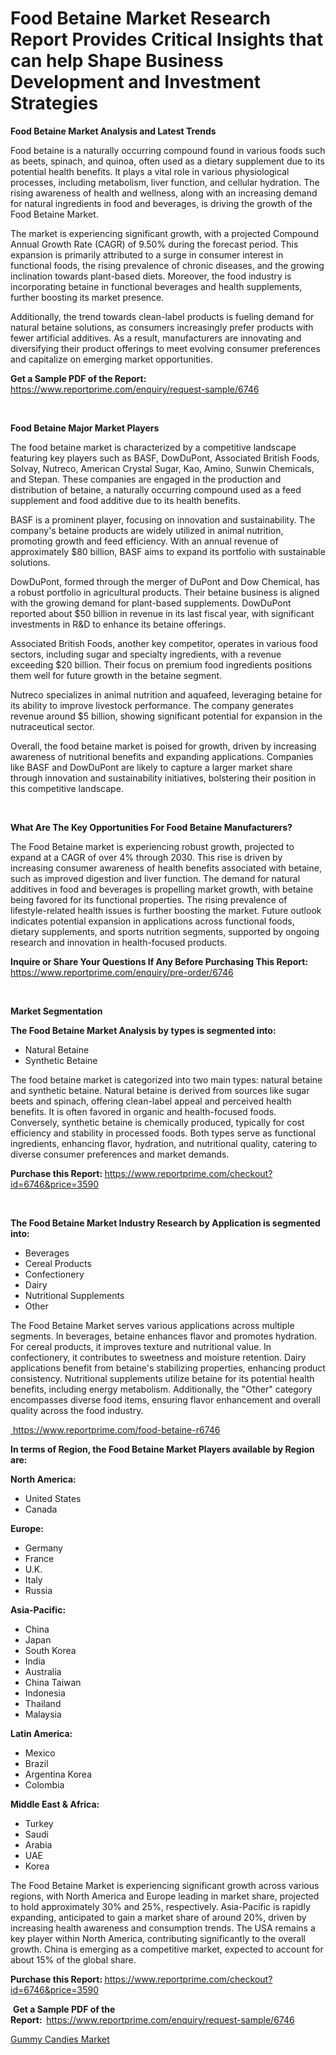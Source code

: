 <p><h1>Food Betaine Market Research Report Provides Critical Insights that can help Shape Business Development and Investment Strategies</h1></p><p><strong>Food Betaine Market Analysis and Latest Trends</strong></p>
<p><p>Food betaine is a naturally occurring compound found in various foods such as beets, spinach, and quinoa, often used as a dietary supplement due to its potential health benefits. It plays a vital role in various physiological processes, including metabolism, liver function, and cellular hydration. The rising awareness of health and wellness, along with an increasing demand for natural ingredients in food and beverages, is driving the growth of the Food Betaine Market.</p><p>The market is experiencing significant growth, with a projected Compound Annual Growth Rate (CAGR) of 9.50% during the forecast period. This expansion is primarily attributed to a surge in consumer interest in functional foods, the rising prevalence of chronic diseases, and the growing inclination towards plant-based diets. Moreover, the food industry is incorporating betaine in functional beverages and health supplements, further boosting its market presence.</p><p>Additionally, the trend towards clean-label products is fueling demand for natural betaine solutions, as consumers increasingly prefer products with fewer artificial additives. As a result, manufacturers are innovating and diversifying their product offerings to meet evolving consumer preferences and capitalize on emerging market opportunities.</p></p>
<p><strong>Get a Sample PDF of the Report:&nbsp;</strong> <a href="https://www.reportprime.com/enquiry/request-sample/6746?utm_campaign=3493&utm_medium=2&utm_source=Github&utm_content=ia&utm_term=19032025&utm_id=food-betaine">https://www.reportprime.com/enquiry/request-sample/6746</a></p>
<p>&nbsp;</p>
<p><strong>Food Betaine Major Market Players</strong></p>
<p><p>The food betaine market is characterized by a competitive landscape featuring key players such as BASF, DowDuPont, Associated British Foods, Solvay, Nutreco, American Crystal Sugar, Kao, Amino, Sunwin Chemicals, and Stepan. These companies are engaged in the production and distribution of betaine, a naturally occurring compound used as a feed supplement and food additive due to its health benefits.</p><p>BASF is a prominent player, focusing on innovation and sustainability. The company's betaine products are widely utilized in animal nutrition, promoting growth and feed efficiency. With an annual revenue of approximately $80 billion, BASF aims to expand its portfolio with sustainable solutions.</p><p>DowDuPont, formed through the merger of DuPont and Dow Chemical, has a robust portfolio in agricultural products. Their betaine business is aligned with the growing demand for plant-based supplements. DowDuPont reported about $50 billion in revenue in its last fiscal year, with significant investments in R&D to enhance its betaine offerings.</p><p>Associated British Foods, another key competitor, operates in various food sectors, including sugar and specialty ingredients, with a revenue exceeding $20 billion. Their focus on premium food ingredients positions them well for future growth in the betaine segment.</p><p>Nutreco specializes in animal nutrition and aquafeed, leveraging betaine for its ability to improve livestock performance. The company generates revenue around $5 billion, showing significant potential for expansion in the nutraceutical sector.</p><p>Overall, the food betaine market is poised for growth, driven by increasing awareness of nutritional benefits and expanding applications. Companies like BASF and DowDuPont are likely to capture a larger market share through innovation and sustainability initiatives, bolstering their position in this competitive landscape.</p></p>
<p>&nbsp;</p>
<p><strong>What Are The Key Opportunities For Food Betaine Manufacturers?</strong></p>
<p><p>The Food Betaine market is experiencing robust growth, projected to expand at a CAGR of over 4% through 2030. This rise is driven by increasing consumer awareness of health benefits associated with betaine, such as improved digestion and liver function. The demand for natural additives in food and beverages is propelling market growth, with betaine being favored for its functional properties. The rising prevalence of lifestyle-related health issues is further boosting the market. Future outlook indicates potential expansion in applications across functional foods, dietary supplements, and sports nutrition segments, supported by ongoing research and innovation in health-focused products.</p></p>
<p><strong>Inquire or Share Your Questions If Any Before Purchasing This Report:</strong> <a href="https://www.reportprime.com/enquiry/pre-order/6746?utm_campaign=3493&utm_medium=2&utm_source=Github&utm_content=ia&utm_term=19032025&utm_id=food-betaine">https://www.reportprime.com/enquiry/pre-order/6746</a></p>
<p>&nbsp;</p>
<p><strong>Market Segmentation</strong></p>
<p><strong>The Food Betaine Market Analysis by types is segmented into:</strong></p>
<p><ul><li>Natural Betaine</li><li>Synthetic Betaine</li></ul></p>
<p><p>The food betaine market is categorized into two main types: natural betaine and synthetic betaine. Natural betaine is derived from sources like sugar beets and spinach, offering clean-label appeal and perceived health benefits. It is often favored in organic and health-focused foods. Conversely, synthetic betaine is chemically produced, typically for cost efficiency and stability in processed foods. Both types serve as functional ingredients, enhancing flavor, hydration, and nutritional quality, catering to diverse consumer preferences and market demands.</p></p>
<p><strong>Purchase this Report:&nbsp;</strong><a href="https://www.reportprime.com/checkout?id=6746&price=3590&utm_campaign=3493&utm_medium=2&utm_source=Github&utm_content=ia&utm_term=19032025&utm_id=food-betaine">https://www.reportprime.com/checkout?id=6746&price=3590</a></p>
<p>&nbsp;</p>
<p><strong>The Food Betaine Market Industry Research by Application is segmented into:</strong></p>
<p><ul><li>Beverages</li><li>Cereal Products</li><li>Confectionery</li><li>Dairy</li><li>Nutritional Supplements</li><li>Other</li></ul></p>
<p><p>The Food Betaine Market serves various applications across multiple segments. In beverages, betaine enhances flavor and promotes hydration. For cereal products, it improves texture and nutritional value. In confectionery, it contributes to sweetness and moisture retention. Dairy applications benefit from betaine's stabilizing properties, enhancing product consistency. Nutritional supplements utilize betaine for its potential health benefits, including energy metabolism. Additionally, the "Other" category encompasses diverse food items, ensuring flavor enhancement and overall quality across the food industry.</p></p>
<p><a href="https://www.reportprime.com/food-betaine-r6746?utm_campaign=3493&utm_medium=2&utm_source=Github&utm_content=ia&utm_term=19032025&utm_id=food-betaine">&nbsp;https://www.reportprime.com/food-betaine-r6746</a></p>
<p><strong>In terms of Region, the Food Betaine Market Players available by Region are:</strong></p>
<p>
    <p> <strong> North America: </strong>
        <ul>
            <li>United States</li>
            <li>Canada</li>
        </ul>
        </p> 
    <p> <strong> Europe: </strong>
        <ul>
            <li>Germany</li>
            <li>France</li>
            <li>U.K.</li>
            <li>Italy</li>
            <li>Russia</li>
        </ul>
        </p> 
    <p> <strong> Asia-Pacific: </strong>
        <ul>
            <li>China</li>
            <li>Japan</li>
            <li>South Korea</li>
            <li>India</li>
            <li>Australia</li>
            <li>China Taiwan</li>
            <li>Indonesia</li>
            <li>Thailand</li>
            <li>Malaysia</li>
        </ul>
        </p> 
    <p> <strong> Latin America: </strong>
        <ul>
            <li>Mexico</li>
            <li>Brazil</li>
            <li>Argentina Korea</li>
            <li>Colombia</li>
        </ul>
        </p> 
    <p> <strong> Middle East & Africa: </strong>
        <ul>
            <li>Turkey</li>
            <li>Saudi</li>
            <li>Arabia</li>
            <li>UAE</li>
            <li>Korea</li>
        </ul>
    </p>
    </p>
<p><p>The Food Betaine Market is experiencing significant growth across various regions, with North America and Europe leading in market share, projected to hold approximately 30% and 25%, respectively. Asia-Pacific is rapidly expanding, anticipated to gain a market share of around 20%, driven by increasing health awareness and consumption trends. The USA remains a key player within North America, contributing significantly to the overall growth. China is emerging as a competitive market, expected to account for about 15% of the global share.</p></p>
<p><strong>Purchase this Report: </strong><a href="https://www.reportprime.com/checkout?id=6746&price=3590&utm_campaign=3493&utm_medium=2&utm_source=Github&utm_content=ia&utm_term=19032025&utm_id=food-betaine">https://www.reportprime.com/checkout?id=6746&price=3590</a></p>
<p>&nbsp;<strong>Get a Sample PDF of the Report:&nbsp;&nbsp;</strong><a href="https://www.reportprime.com/enquiry/request-sample/6746?utm_campaign=3493&utm_medium=2&utm_source=Github&utm_content=ia&utm_term=19032025&utm_id=food-betaine">https://www.reportprime.com/enquiry/request-sample/6746</a></p>
<p><strong></strong></p>
<p><p><a href="https://github.com/sokurgleyde/Market-Research-Report-List-1/blob/main/gummy-candies-market.md?utm_campaign=3493&utm_medium=2&utm_source=Github&utm_content=ia&utm_term=19032025&utm_id=food-betaine">Gummy Candies Market</a></p></p>
